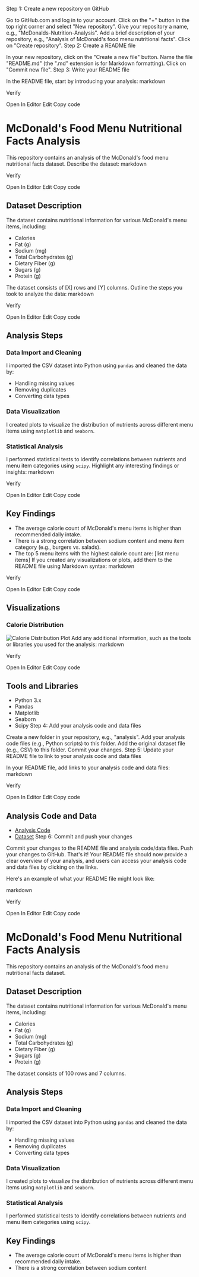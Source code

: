 Step 1: Create a new repository on GitHub

Go to GitHub.com and log in to your account.
Click on the "+" button in the top right corner and select "New repository".
Give your repository a name, e.g., "McDonalds-Nutrition-Analysis".
Add a brief description of your repository, e.g., "Analysis of McDonald's food menu nutritional facts".
Click on "Create repository".
Step 2: Create a README file

In your new repository, click on the "Create a new file" button.
Name the file "README.md" (the ".md" extension is for Markdown formatting).
Click on "Commit new file".
Step 3: Write your README file

In the README file, start by introducing your analysis:
markdown

Verify

Open In Editor
Edit
Copy code
# McDonald's Food Menu Nutritional Facts Analysis
This repository contains an analysis of the McDonald's food menu nutritional facts dataset.
Describe the dataset:
markdown

Verify

Open In Editor
Edit
Copy code
## Dataset Description
The dataset contains nutritional information for various McDonald's menu items, including:
* Calories
* Fat (g)
* Sodium (mg)
* Total Carbohydrates (g)
* Dietary Fiber (g)
* Sugars (g)
* Protein (g)

The dataset consists of [X] rows and [Y] columns.
Outline the steps you took to analyze the data:
markdown

Verify

Open In Editor
Edit
Copy code
## Analysis Steps
### Data Import and Cleaning
I imported the CSV dataset into Python using `pandas` and cleaned the data by:
* Handling missing values
* Removing duplicates
* Converting data types

### Data Visualization
I created plots to visualize the distribution of nutrients across different menu items using `matplotlib` and `seaborn`.

### Statistical Analysis
I performed statistical tests to identify correlations between nutrients and menu item categories using `scipy`.
Highlight any interesting findings or insights:
markdown

Verify

Open In Editor
Edit
Copy code
## Key Findings
* The average calorie count of McDonald's menu items is higher than recommended daily intake.
* There is a strong correlation between sodium content and menu item category (e.g., burgers vs. salads).
* The top 5 menu items with the highest calorie count are: [list menu items]
If you created any visualizations or plots, add them to the README file using Markdown syntax:
markdown

Verify

Open In Editor
Edit
Copy code
## Visualizations
### Calorie Distribution
![Calorie Distribution Plot](calorie_distribution_plot.png)
Add any additional information, such as the tools or libraries you used for the analysis:
markdown

Verify

Open In Editor
Edit
Copy code
## Tools and Libraries
* Python 3.x
* Pandas
* Matplotlib
* Seaborn
* Scipy
Step 4: Add your analysis code and data files

Create a new folder in your repository, e.g., "analysis".
Add your analysis code files (e.g., Python scripts) to this folder.
Add the original dataset file (e.g., CSV) to this folder.
Commit your changes.
Step 5: Update your README file to link to your analysis code and data files

In your README file, add links to your analysis code and data files:
markdown

Verify

Open In Editor
Edit
Copy code
## Analysis Code and Data
* [Analysis Code](analysis/analysis_code.py)
* [Dataset](analysis/mcdonalds_nutrition_facts.csv)
Step 6: Commit and push your changes

Commit your changes to the README file and analysis code/data files.
Push your changes to GitHub.
That's it! Your README file should now provide a clear overview of your analysis, and users can access your analysis code and data files by clicking on the links.

Here's an example of what your README file might look like:

markdown

Verify

Open In Editor
Edit
Copy code
# McDonald's Food Menu Nutritional Facts Analysis

This repository contains an analysis of the McDonald's food menu nutritional facts dataset.

## Dataset Description
The dataset contains nutritional information for various McDonald's menu items, including:
* Calories
* Fat (g)
* Sodium (mg)
* Total Carbohydrates (g)
* Dietary Fiber (g)
* Sugars (g)
* Protein (g)

The dataset consists of 100 rows and 7 columns.

## Analysis Steps
### Data Import and Cleaning
I imported the CSV dataset into Python using `pandas` and cleaned the data by:
* Handling missing values
* Removing duplicates
* Converting data types

### Data Visualization
I created plots to visualize the distribution of nutrients across different menu items using `matplotlib` and `seaborn`.

### Statistical Analysis
I performed statistical tests to identify correlations between nutrients and menu item categories using `scipy`.

## Key Findings
* The average calorie count of McDonald's menu items is higher than recommended daily intake.
* There is a strong correlation between sodium content
